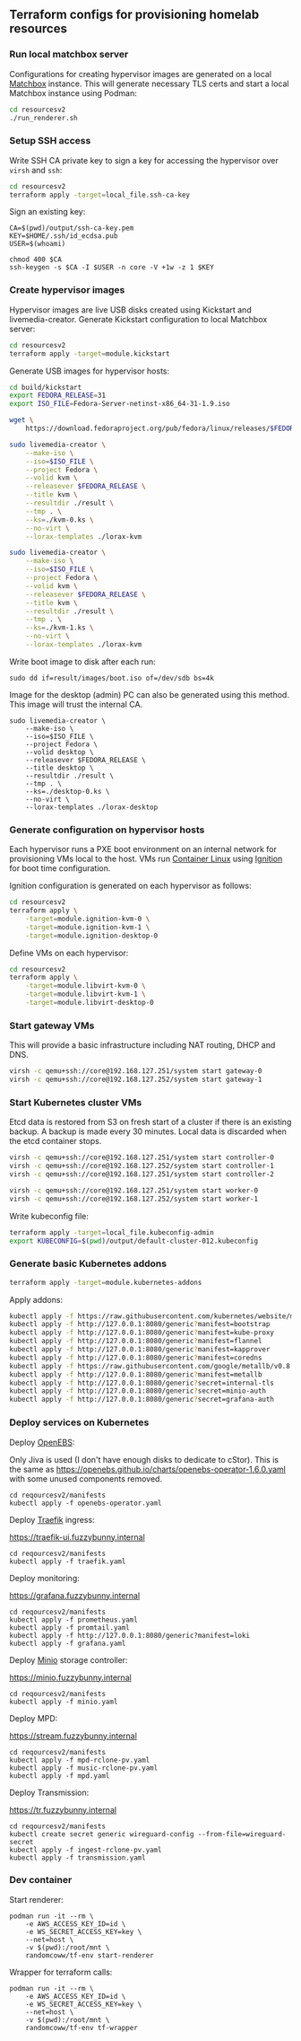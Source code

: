 ## Terraform configs for provisioning homelab resources

### Run local matchbox server

Configurations for creating hypervisor images are generated on a local [Matchbox](https://github.com/coreos/matchbox/) instance. This will generate necessary TLS certs and start a local Matchbox instance using Podman:

```bash
cd resourcesv2
./run_renderer.sh
```

### Setup SSH access

Write SSH CA private key to sign a key for accessing the hypervisor over `virsh` and `ssh`:

```bash
cd resourcesv2
terraform apply -target=local_file.ssh-ca-key
```

Sign an existing key:

```
CA=$(pwd)/output/ssh-ca-key.pem
KEY=$HOME/.ssh/id_ecdsa.pub
USER=$(whoami)

chmod 400 $CA
ssh-keygen -s $CA -I $USER -n core -V +1w -z 1 $KEY
```

### Create hypervisor images

Hypervisor images are live USB disks created using Kickstart and livemedia-creator. Generate Kickstart configuration to local Matchbox server:

```bash
cd resourcesv2
terraform apply -target=module.kickstart
```

Generate USB images for hypervisor hosts:

```bash
cd build/kickstart
export FEDORA_RELEASE=31
export ISO_FILE=Fedora-Server-netinst-x86_64-31-1.9.iso

wget \
    https://download.fedoraproject.org/pub/fedora/linux/releases/$FEDORA_RELEASE/Server/x86_64/iso/$ISO_FILE

sudo livemedia-creator \
    --make-iso \
    --iso=$ISO_FILE \
    --project Fedora \
    --volid kvm \
    --releasever $FEDORA_RELEASE \
    --title kvm \
    --resultdir ./result \
    --tmp . \
    --ks=./kvm-0.ks \
    --no-virt \
    --lorax-templates ./lorax-kvm

sudo livemedia-creator \
    --make-iso \
    --iso=$ISO_FILE \
    --project Fedora \
    --volid kvm \
    --releasever $FEDORA_RELEASE \
    --title kvm \
    --resultdir ./result \
    --tmp . \
    --ks=./kvm-1.ks \
    --no-virt \
    --lorax-templates ./lorax-kvm
```

Write boot image to disk after each run:

```
sudo dd if=result/images/boot.iso of=/dev/sdb bs=4k
```

Image for the desktop (admin) PC can also be generated using this method. This image will trust the internal CA.

```
sudo livemedia-creator \
    --make-iso \
    --iso=$ISO_FILE \
    --project Fedora \
    --volid desktop \
    --releasever $FEDORA_RELEASE \
    --title desktop \
    --resultdir ./result \
    --tmp . \
    --ks=./desktop-0.ks \
    --no-virt \
    --lorax-templates ./lorax-desktop
```

### Generate configuration on hypervisor hosts

Each hypervisor runs a PXE boot environment on an internal network for provisioning VMs local to the host. VMs run [Container Linux](https://coreos.com/os/docs/latest/) using [Ignition](https://coreos.com/ignition/docs/latest/) for boot time configuration.

Ignition configuration is generated on each hypervisor as follows:

```bash
cd resourcesv2
terraform apply \
    -target=module.ignition-kvm-0 \
    -target=module.ignition-kvm-1 \
    -target=module.ignition-desktop-0
```

Define VMs on each hypervisor:

```bash
cd resourcesv2
terraform apply \
    -target=module.libvirt-kvm-0 \
    -target=module.libvirt-kvm-1 \
    -target=module.libvirt-desktop-0
```

### Start gateway VMs

This will provide a basic infrastructure including NAT routing, DHCP and DNS.

```bash
virsh -c qemu+ssh://core@192.168.127.251/system start gateway-0
virsh -c qemu+ssh://core@192.168.127.252/system start gateway-1
```

### Start Kubernetes cluster VMs

Etcd data is restored from S3 on fresh start of a cluster if there is an existing backup. A backup is made every 30 minutes. Local data is discarded when the etcd container stops.

```bash
virsh -c qemu+ssh://core@192.168.127.251/system start controller-0
virsh -c qemu+ssh://core@192.168.127.252/system start controller-1
virsh -c qemu+ssh://core@192.168.127.251/system start controller-2

virsh -c qemu+ssh://core@192.168.127.251/system start worker-0
virsh -c qemu+ssh://core@192.168.127.252/system start worker-1
```

Write kubeconfig file:

```bash
terraform apply -target=local_file.kubeconfig-admin
export KUBECONFIG=$(pwd)/output/default-cluster-012.kubeconfig
```

### Generate basic Kubernetes addons

```bash
terraform apply -target=module.kubernetes-addons
```

Apply addons:

```bash
kubectl apply -f https://raw.githubusercontent.com/kubernetes/website/master/content/en/examples/policy/privileged-psp.yaml
kubectl apply -f http://127.0.0.1:8080/generic?manifest=bootstrap
kubectl apply -f http://127.0.0.1:8080/generic?manifest=kube-proxy
kubectl apply -f http://127.0.0.1:8080/generic?manifest=flannel
kubectl apply -f http://127.0.0.1:8080/generic?manifest=kapprover
kubectl apply -f http://127.0.0.1:8080/generic?manifest=coredns
kubectl apply -f https://raw.githubusercontent.com/google/metallb/v0.8.3/manifests/metallb.yaml
kubectl apply -f http://127.0.0.1:8080/generic?manifest=metallb
kubectl apply -f http://127.0.0.1:8080/generic?secret=internal-tls
kubectl apply -f http://127.0.0.1:8080/generic?secret=minio-auth
kubectl apply -f http://127.0.0.1:8080/generic?secret=grafana-auth
```

### Deploy services on Kubernetes

Deploy [OpenEBS](https://www.openebs.io/):

Only Jiva is used (I don't have enough disks to dedicate to cStor). This is the same as https://openebs.github.io/charts/openebs-operator-1.6.0.yaml with some unused components removed.

```
cd reqourcesv2/manifests
kubectl apply -f openebs-operator.yaml
```

Deploy [Traefik](https://traefik.io/) ingress:

https://traefik-ui.fuzzybunny.internal

```
cd reqourcesv2/manifests
kubectl apply -f traefik.yaml
```

Deploy monitoring:

https://grafana.fuzzybunny.internal

```
cd reqourcesv2/manifests
kubectl apply -f prometheus.yaml
kubectl apply -f promtail.yaml
kubectl apply -f http://127.0.0.1:8080/generic?manifest=loki
kubectl apply -f grafana.yaml
```

Deploy [Minio](https://min.io/) storage controller:

https://minio.fuzzybunny.internal

```
cd reqourcesv2/manifests
kubectl apply -f minio.yaml
```

Deploy MPD:

https://stream.fuzzybunny.internal

```
cd reqourcesv2/manifests
kubectl apply -f mpd-rclone-pv.yaml
kubectl apply -f music-rclone-pv.yaml
kubectl apply -f mpd.yaml
```

Deploy Transmission:

https://tr.fuzzybunny.internal

```
cd reqourcesv2/manifests
kubectl create secret generic wireguard-config --from-file=wireguard-secret
kubectl apply -f ingest-rclone-pv.yaml
kubectl apply -f transmission.yaml
```

### Dev container

Start renderer:

```
podman run -it --rm \
    -e AWS_ACCESS_KEY_ID=id \
    -e WS_SECRET_ACCESS_KEY=key \
    --net=host \
    -v $(pwd):/root/mnt \
    randomcoww/tf-env start-renderer
```

Wrapper for terraform calls:

```
podman run -it --rm \
    -e AWS_ACCESS_KEY_ID=id \
    -e WS_SECRET_ACCESS_KEY=key \
    --net=host \
    -v $(pwd):/root/mnt \
    randomcoww/tf-env tf-wrapper
```
